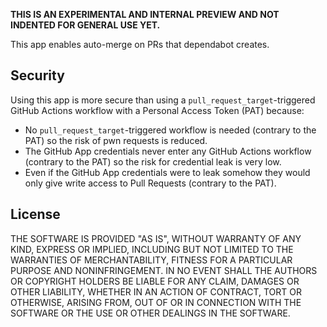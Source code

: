 **THIS IS AN EXPERIMENTAL AND INTERNAL PREVIEW AND NOT INDENTED FOR GENERAL USE YET.**

This app enables auto-merge on PRs that dependabot creates.

## Security

Using this app is more secure than using a `pull_request_target`-triggered GitHub Actions workflow with a Personal Access Token (PAT) because:
* No `pull_request_target`-triggered workflow is needed (contrary to the PAT) so the risk of pwn requests is reduced.
* The GitHub App credentials never enter any GitHub Actions workflow (contrary to the PAT) so the risk for credential leak is very low.
* Even if the GitHub App credentials were to leak somehow they would only give write access to Pull Requests (contrary to the PAT).

## License

THE SOFTWARE IS PROVIDED "AS IS", WITHOUT WARRANTY OF ANY KIND, EXPRESS OR IMPLIED, INCLUDING BUT NOT LIMITED TO THE WARRANTIES OF MERCHANTABILITY, FITNESS FOR A PARTICULAR PURPOSE AND NONINFRINGEMENT. IN NO EVENT SHALL THE AUTHORS OR COPYRIGHT HOLDERS BE LIABLE FOR ANY CLAIM, DAMAGES OR OTHER LIABILITY, WHETHER IN AN ACTION OF CONTRACT, TORT OR OTHERWISE, ARISING FROM, OUT OF OR IN CONNECTION WITH THE SOFTWARE OR THE USE OR OTHER DEALINGS IN THE SOFTWARE.